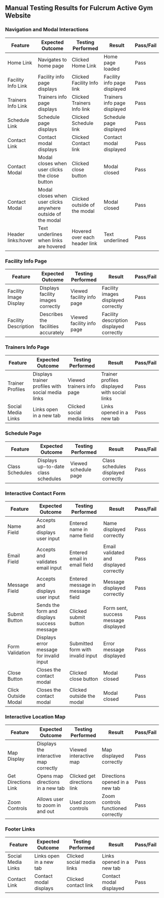 ## Manual Testing Results for Fulcrum Active Gym Website

### Navigation and Modal Interactions

| Feature                        | Expected Outcome                                             | Testing Performed                 | Result                                          | Pass/Fail |
|--------------------------------|--------------------------------------------------------------|-----------------------------------|-------------------------------------------------|-----------|
| Home Link                      | Navigates to home page                                       | Clicked Home Link                 | Home page loaded                                | Pass      |
| Facility Info Link             | Facility info page displays                                  | Clicked Facility Info link        | Facility info page displayed                    | Pass      |
| Trainers Info Link             | Trainers info page displays                                  | Clicked Trainers Info link        | Trainers info page displayed                    | Pass      |
| Schedule Link                  | Schedule page displays                                       | Clicked Schedule link             | Schedule page displayed                         | Pass      |
| Contact Link                   | Contact modal displays                                       | Clicked Contact link              | Contact modal displayed                         | Pass      |
| Contact Modal                  | Modal closes when user clicks the close button               | Clicked close button              | Modal closed                                    | Pass      |
| Contact Modal                  | Modal closes when user clicks anywhere outside of the modal  | Clicked outside of the modal      | Modal closed                                    | Pass      |
| Header links:hover             | Text underlines when links are hovered                       | Hovered over each header link     | Text underlined                                 | Pass      |

### Facility Info Page

| Feature                        | Expected Outcome                                             | Testing Performed                 | Result                                          | Pass/Fail |
|--------------------------------|--------------------------------------------------------------|-----------------------------------|-------------------------------------------------|-----------|
| Facility Image Display         | Displays facility images correctly                           | Viewed facility info page         | Facility images displayed correctly             | Pass      |
| Facility Description           | Describes the facilities accurately                          | Viewed facility info page         | Facility description displayed correctly        | Pass      |

### Trainers Info Page

| Feature                        | Expected Outcome                                             | Testing Performed                 | Result                                          | Pass/Fail |
|--------------------------------|--------------------------------------------------------------|-----------------------------------|-------------------------------------------------|-----------|
| Trainer Profiles               | Displays trainer profiles with social media links            | Viewed trainers info page         | Trainer profiles displayed with social links    | Pass      |
| Social Media Links             | Links open in a new tab                                      | Clicked social media links        | Links opened in a new tab                       | Pass      |

### Schedule Page

| Feature                        | Expected Outcome                                             | Testing Performed                 | Result                                          | Pass/Fail |
|--------------------------------|--------------------------------------------------------------|-----------------------------------|-------------------------------------------------|-----------|
| Class Schedules                | Displays up-to-date class schedules                          | Viewed schedule page              | Class schedules displayed correctly             | Pass      |

### Interactive Contact Form

| Feature                        | Expected Outcome                                             | Testing Performed                 | Result                                          | Pass/Fail |
|--------------------------------|--------------------------------------------------------------|-----------------------------------|-------------------------------------------------|-----------|
| Name Field                     | Accepts and displays user input                              | Entered name in name field        | Name displayed correctly                        | Pass      |
| Email Field                    | Accepts and validates email input                            | Entered email in email field      | Email validated and displayed correctly         | Pass      |
| Message Field                  | Accepts and displays user input                              | Entered message in message field  | Message displayed correctly                     | Pass      |
| Submit Button                  | Sends the form and displays success message                  | Clicked submit button             | Form sent, success message displayed            | Pass      |
| Form Validation                | Displays error message for invalid input                     | Submitted form with invalid input | Error message displayed                         | Pass      |
| Close Button                   | Closes the contact modal                                     | Clicked close button              | Modal closed                                    | Pass      |
| Click Outside Modal            | Closes the contact modal                                     | Clicked outside the modal         | Modal closed                                    | Pass      |

### Interactive Location Map

| Feature                        | Expected Outcome                                             | Testing Performed                 | Result                                          | Pass/Fail |
|--------------------------------|--------------------------------------------------------------|-----------------------------------|-------------------------------------------------|-----------|
| Map Display                    | Displays the interactive map correctly                       | Viewed interactive map            | Map displayed correctly                         | Pass      |
| Get Directions Link            | Opens map directions in a new tab                            | Clicked get directions link       | Directions opened in a new tab                  | Pass      |
| Zoom Controls                  | Allows user to zoom in and out                               | Used zoom controls                | Zoom controls functioned correctly              | Pass      |

### Footer Links

| Feature                        | Expected Outcome                                             | Testing Performed                 | Result                                          | Pass/Fail |
|--------------------------------|--------------------------------------------------------------|-----------------------------------|-------------------------------------------------|-----------|
| Social Media Links             | Links open in a new tab                                      | Clicked social media links        | Links opened in a new tab                       | Pass      |
| Contact Link                   | Contact modal displays                                       | Clicked contact link              | Contact modal displayed                         | Pass      |
